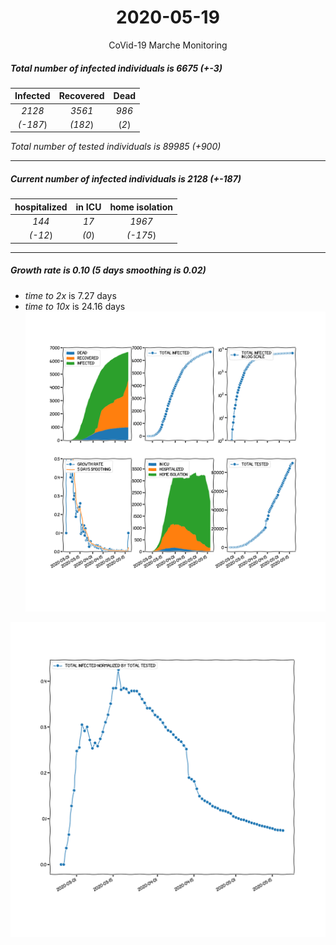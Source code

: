 <div align='center'>

# 2020-05-19
CoVid-19 Marche Monitoring
</div>

##### Total number of infected individuals is 6675 (+-3)
Infected | Recovered | Dead
:---: | :---: | :---:
*2128* | *3561* | *986*
*(-187*) | *(182*) | (*2*)

*Total number of tested individuals is 89985 (+900)*
***
##### Current number of infected individuals is 2128 (+-187)
hospitalized | in ICU | home isolation
:---: | :---: | :---:
*144* |*17* |*1967*
*(-12*) |*(0*) |*(-175*)
***
##### Growth rate is 0.10 (5 days smoothing is 0.02)
- *time to 2x* is 7.27 days
- *time to 10x* is 24.16 days
![stats][stats]

![infected_normalized][infected_normalized]

[stats]: stats_Marche.png
[infected_normalized]: infected_normalized_Marche.png
